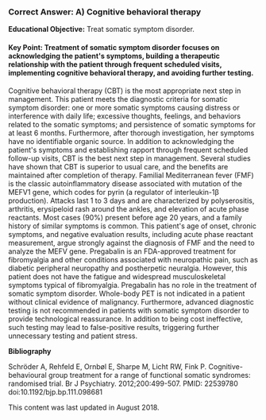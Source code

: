 
### Correct Answer: A) Cognitive behavioral therapy 

**Educational Objective:** Treat somatic symptom disorder.

#### **Key Point:** Treatment of somatic symptom disorder focuses on acknowledging the patient's symptoms, building a therapeutic relationship with the patient through frequent scheduled visits, implementing cognitive behavioral therapy, and avoiding further testing.

Cognitive behavioral therapy (CBT) is the most appropriate next step in management. This patient meets the diagnostic criteria for somatic symptom disorder: one or more somatic symptoms causing distress or interference with daily life; excessive thoughts, feelings, and behaviors related to the somatic symptoms; and persistence of somatic symptoms for at least 6 months. Furthermore, after thorough investigation, her symptoms have no identifiable organic source. In addition to acknowledging the patient's symptoms and establishing rapport through frequent scheduled follow-up visits, CBT is the best next step in management. Several studies have shown that CBT is superior to usual care, and the benefits are maintained after completion of therapy.
Familial Mediterranean fever (FMF) is the classic autoinflammatory disease associated with mutation of the MEFV1 gene, which codes for pyrin (a regulator of interleukin-1β production). Attacks last 1 to 3 days and are characterized by polyserositis, arthritis, erysipeloid rash around the ankles, and elevation of acute phase reactants. Most cases (90%) present before age 20 years, and a family history of similar symptoms is common. This patient's age of onset, chronic symptoms, and negative evaluation results, including acute phase reactant measurement, argue strongly against the diagnosis of FMF and the need to analyze the MEFV gene.
Pregabalin is an FDA-approved treatment for fibromyalgia and other conditions associated with neuropathic pain, such as diabetic peripheral neuropathy and postherpetic neuralgia. However, this patient does not have the fatigue and widespread musculoskeletal symptoms typical of fibromyalgia. Pregabalin has no role in the treatment of somatic symptom disorder.
Whole-body PET is not indicated in a patient without clinical evidence of malignancy. Furthermore, advanced diagnostic testing is not recommended in patients with somatic symptom disorder to provide technological reassurance. In addition to being cost ineffective, such testing may lead to false-positive results, triggering further unnecessary testing and patient stress.

**Bibliography**

Schröder A, Rehfeld E, Ornbøl E, Sharpe M, Licht RW, Fink P. Cognitive-behavioural group treatment for a range of functional somatic syndromes: randomised trial. Br J Psychiatry. 2012;200:499-507. PMID: 22539780 doi:10.1192/bjp.bp.111.098681

This content was last updated in August 2018.